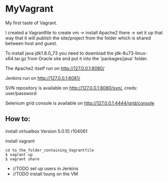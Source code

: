 # MyVagrant

My first taste of Vagrant.

I created a Vagrantfile to create vm -> install Apache2 there -> set it up that way that it will publish the site/project from the folder which is shared between host and guest.

To install java jdk1.8.0_73 you need to download the jdk-8u73-linux-x64.tar.gz from Oracle site and put it into the 'packages/java' folder.

The Apache2 itself run on http://127.0.0.1:8080/

Jenkins run on http://127.0.0.1:8081/

SVN repository is available on http://127.0.0.1:8080/svn/, creds: user/password

Selenium grid console is available on http://127.0.0.1:4444/grid/console

## How to:
install virtualbox Version 5.0.10 r104061

install vagrant

    cd to_the_folder_containing_Vagrantfile
    $ vagrant up
    $ vagrant share

* //TODO set up users in Jenkins
* //TODO install tsung on the VM